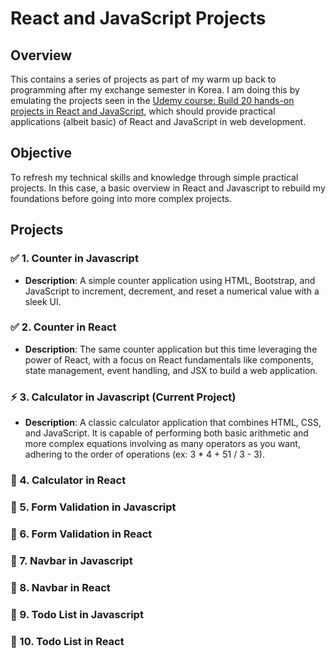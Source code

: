 # React and JavaScript Projects

## Overview
This contains a series of projects as part of my warm up back to programming after my exchange semester in Korea.
I am doing this by emulating the projects seen in the [Udemy course: Build 20 hands-on projects in React and JavaScript](https://www.udemy.com/course/build-20-hands-on-projects-in-react-and-javascript/#reviews), which should provide practical applications (albeit basic) of React and JavaScript in web development.

## Objective
To refresh my technical skills and knowledge through simple practical projects. In this case, a basic overview in React and Javascript to rebuild my foundations before going into more complex projects.

## Projects
### ✅ 1. Counter in Javascript 
- **Description**: A simple counter application using HTML, Bootstrap, and JavaScript to increment, decrement, and reset a numerical value with a sleek UI.

### ✅ 2. Counter in React
- **Description**: The same counter application but this time leveraging the power of React, with a focus on React fundamentals like components, state management, event handling, and JSX to build a web application.

### ⚡ 3. Calculator in Javascript (Current Project)
- **Description**: A classic calculator application that combines HTML, CSS, and JavaScript. It is capable of performing both basic arithmetic and more complex equations involving as many operators as you want, adhering to the order of operations (ex: 3 * 4 + 51 / 3 - 3).

### 🔴 4. Calculator in React

### 🔴 5. Form Validation in Javascript

### 🔴 6. Form Validation in React

### 🔴 7. Navbar in Javascript

### 🔴 8. Navbar in React

### 🔴 9. Todo List in Javascript

### 🔴 10. Todo List in React
